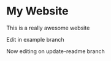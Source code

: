 # My Website

This is a really awesome website

Edit in example branch

Now editing on update-readme branch
